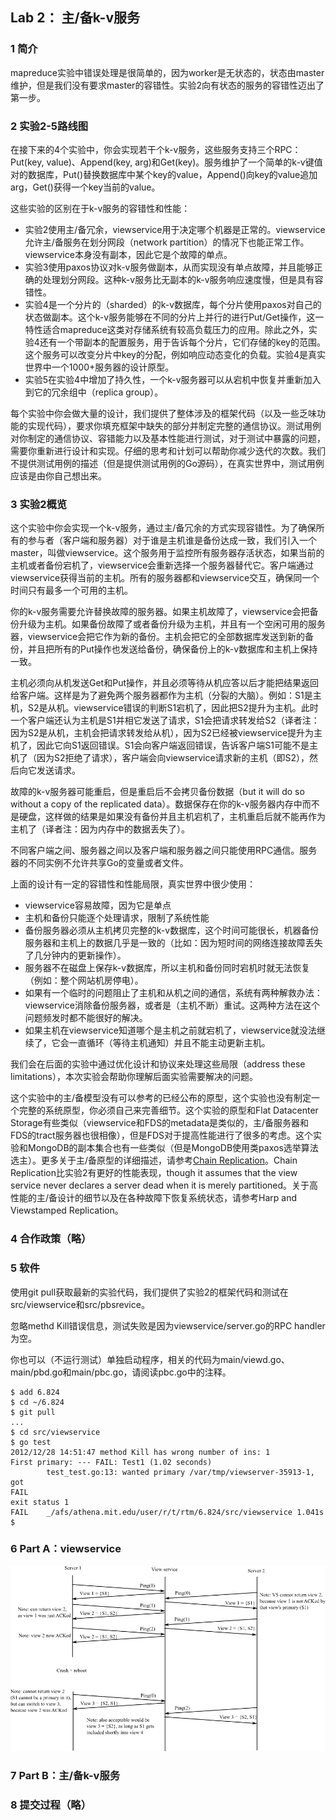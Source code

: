 ## Lab 2： 主/备k-v服务
### 1 简介
mapreduce实验中错误处理是很简单的，因为worker是无状态的，状态由master维护，但是我们没有要求master的容错性。实验2向有状态的服务的容错性迈出了第一步。

### 2 实验2-5路线图
在接下来的4个实验中，你会实现若干个k-v服务，这些服务支持三个RPC：Put(key, value)、Append(key, arg)和Get(key)。服务维护了一个简单的k-v键值对的数据库，Put()替换数据库中某个key的value，Append()向key的value追加arg，Get()获得一个key当前的value。

这些实验的区别在于k-v服务的容错性和性能：

* 实验2使用主/备冗余，viewservice用于决定哪个机器是正常的。viewservice允许主/备服务在划分网段（network partition）的情况下也能正常工作。viewservice本身没有副本，因此它是个故障的单点。
* 实验3使用paxos协议对k-v服务做副本，从而实现没有单点故障，并且能够正确的处理划分网段。这种k-v服务比无副本的k-v服务响应速度慢，但是具有容错性。
* 实验4是一个分片的（sharded）的k-v数据库，每个分片使用paxos对自己的状态做副本。这个k-v服务能够在不同的分片上并行的进行Put/Get操作，这一特性适合mapreduce这类对存储系统有较高负载压力的应用。除此之外，实验4还有一个带副本的配置服务，用于告诉每个分片，它们存储的key的范围。这个服务可以改变分片中key的分配，例如响应动态变化的负载。实验4是真实世界中一个1000+服务器的设计原型。
* 实验5在实验4中增加了持久性，一个k-v服务器可以从宕机中恢复并重新加入到它的冗余组中（replica group）。

每个实验中你会做大量的设计，我们提供了整体涉及的框架代码（以及一些乏味功能的实现代码），要求你填充框架中缺失的部分并制定完整的通信协议。测试用例对你制定的通信协议、容错能力以及基本性能进行测试，对于测试中暴露的问题，需要你重新进行设计和实现。仔细的思考和计划可以帮助你减少迭代的次数。我们不提供测试用例的描述（但是提供测试用例的Go源码），在真实世界中，测试用例应该是由你自己想出来。

### 3 实验2概览
这个实验中你会实现一个k-v服务，通过主/备冗余的方式实现容错性。为了确保所有的参与者（客户端和服务器）对于谁是主机谁是备份达成一致，我们引入一个master，叫做viewservice。这个服务用于监控所有服务器存活状态，如果当前的主机或者备份宕机了，viewservice会重新选择一个服务器替代它。客户端通过viewservice获得当前的主机。所有的服务器都和viewservice交互，确保同一个时间只有最多一个可用的主机。

你的k-v服务需要允许替换故障的服务器。如果主机故障了，viewservice会把备份升级为主机。如果备份故障了或者备份升级为主机，并且有一个空闲可用的服务器，viewservice会把它作为新的备份。主机会把它的全部数据库发送到新的备份，并且把所有的Put操作也发送给备份，确保备份上的k-v数据库和主机上保持一致。

主机必须向从机发送Get和Put操作，并且必须等待从机应答以后才能把结果返回给客户端。这样是为了避免两个服务器都作为主机（分裂的大脑）。例如：S1是主机，S2是从机。viewservice错误的判断S1宕机了，因此把S2提升为主机。此时一个客户端还认为主机是S1并相它发送了请求，S1会把请求转发给S2（译者注：因为S2是从机，主机会把请求转发给从机），因为S2已经被viewservice提升为主机了，因此它向S1返回错误。S1会向客户端返回错误，告诉客户端S1可能不是主机了（因为S2拒绝了请求），客户端会向viewservice请求新的主机（即S2），然后向它发送请求。

故障的k-v服务器可能重启，但是重启后不会拷贝备份数据（but it will do so without a copy of the replicated data）。数据保存在你的k-v服务器内存中而不是硬盘，这样做的结果是如果没有备份并且主机宕机了，主机重启后就不能再作为主机了（译者注：因为内存中的数据丢失了）。

不同客户端之间、服务器之间以及客户端和服务器之间只能使用RPC通信。服务器的不同实例不允许共享Go的变量或者文件。

上面的设计有一定的容错性和性能局限，真实世界中很少使用：
* viewservice容易故障，因为它是单点
* 主机和备份只能逐个处理请求，限制了系统性能
* 备份服务器必须从主机拷贝完整的k-v数据库，这个时间可能很长，机器备份服务器和主机上的数据几乎是一致的（比如：因为短时间的网络连接故障丢失了几分钟内的更新操作）。
* 服务器不在磁盘上保存k-v数据库，所以主机和备份同时宕机时就无法恢复（例如：整个网站机房停电）。
* 如果有一个临时的问题阻止了主机和从机之间的通信，系统有两种解救办法：viewservice消除备份服务器，或者是（主机不断）重试。这两种方法在这个问题频发时都不能很好的解决。
* 如果主机在viewservice知道哪个是主机之前就宕机了，viewservice就没法继续了，它会一直循环（等待主机通知）并且不能主动更新主机。

我们会在后面的实验中通过优化设计和协议来处理这些局限（address these limitations），本次实验会帮助你理解后面实验需要解决的问题。

这个实验中的主/备模型没有可以参考的已经公布的原型，这个实验也没有制定一个完整的系统原型，你必须自己来完善细节。这个实验的原型和Flat Datacenter Storage有些类似（viewservice和FDS的metadata是类似的，主/备服务器和FDS的tract服务器也很相像），但是FDS对于提高性能进行了很多的考虑。这个实验和MongoDB的副本集合也有一些类似（但是MongoDB使用类paxos选举算法选主）。更多关于主/备原型的详细描述，请参考[Chain Replication](http://www.cs.cornell.edu/home/rvr/papers/osdi04.pdf)。Chain Replication比实验2有更好的性能表现，though it assumes that the view service never declares a server dead when it is merely partitioned。关于高性能的主/备设计的细节以及在各种故障下恢复系统状态，请参考Harp and Viewstamped Replication。

### 4 合作政策（略）

### 5 软件
使用git pull获取最新的实验代码，我们提供了实验2的框架代码和测试在src/viewservice和src/pbsrevice。

忽略methd Kill错误信息，测试失败是因为viewservice/server.go的RPC handler为空。

你也可以（不运行测试）单独启动程序，相关的代码为main/viewd.go、main/pbd.go和main/pbc.go，请阅读pbc.go中的注释。

```shell
$ add 6.824
$ cd ~/6.824
$ git pull
...
$ cd src/viewservice
$ go test
2012/12/28 14:51:47 method Kill has wrong number of ins: 1
First primary: --- FAIL: Test1 (1.02 seconds)
        test_test.go:13: wanted primary /var/tmp/viewserver-35913-1, got 
FAIL
exit status 1
FAIL    _/afs/athena.mit.edu/user/r/t/rtm/6.824/src/viewservice 1.041s
$
```

### 6 Part A：viewservice

![](lab2_1.png)

### 7 Part B：主/备k-v服务

### 8 提交过程（略）